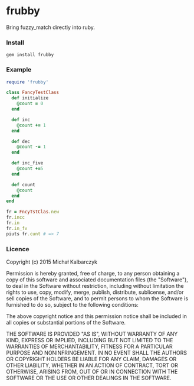 # frubby
Bring fuzzy_match directly into ruby.

### Install

```
gem install frubby
```

### Example

```ruby
require 'frubby'

class FancyTestClass
  def initialize
    @count = 0
  end

  def inc
    @count += 1
  end

  def dec
    @count -= 1
  end

  def inc_five
    @count +=5
  end

  def count
    @count
  end
end

fr = FncyTstClas.new
fr.incc
fr.in
fr.in_fv
piuts fr.cunt # => 7
```

### Licence

Copyright (c) 2015 Michał Kalbarczyk

Permission is hereby granted, free of charge, to any person obtaining a copy of this software and associated documentation files (the "Software"), to deal in the Software without restriction, including without limitation the rights to use, copy, modify, merge, publish, distribute, sublicense, and/or sell copies of the Software, and to permit persons to whom the Software is furnished to do so, subject to the following conditions:

The above copyright notice and this permission notice shall be included in all copies or substantial portions of the Software.

THE SOFTWARE IS PROVIDED "AS IS", WITHOUT WARRANTY OF ANY KIND, EXPRESS OR IMPLIED, INCLUDING BUT NOT LIMITED TO THE WARRANTIES OF MERCHANTABILITY, FITNESS FOR A PARTICULAR PURPOSE AND NONINFRINGEMENT. IN NO EVENT SHALL THE AUTHORS OR COPYRIGHT HOLDERS BE LIABLE FOR ANY CLAIM, DAMAGES OR OTHER LIABILITY, WHETHER IN AN ACTION OF CONTRACT, TORT OR OTHERWISE, ARISING FROM, OUT OF OR IN CONNECTION WITH THE SOFTWARE OR THE USE OR OTHER DEALINGS IN THE SOFTWARE.
